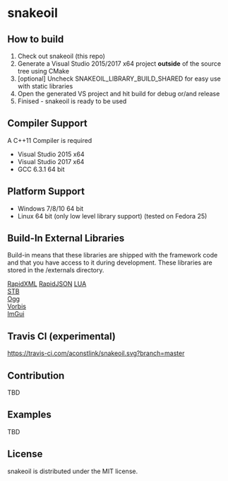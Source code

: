 # snakeoil


## How to build

1. Check out snakeoil (this repo)
2. Generate a Visual Studio 2015/2017 x64 project **outside** of the source tree using CMake  
3. [optional] Uncheck SNAKEOIL_LIBRARY_BUILD_SHARED for easy use with static libraries  
4. Open the generated VS project and hit build for debug or/and release  
5. Finised - snakeoil is ready to be used

## Compiler Support

A C++11 Compiler is required

- Visual Studio 2015 x64
- Visual Studio 2017 x64
- GCC 6.3.1 64 bit

## Platform Support

- Windows 7/8/10 64 bit
- Linux 64 bit (only low level library support) (tested on Fedora 25)  

## Build-In External Libraries

Build-in means that these libraries are shipped with the framework code and that you have access to it during development. These libraries are stored in the /externals directory.

[RapidXML](http://rapidxml.sourceforge.net/) 
[RapidJSON](https://github.com/Tencent/rapidjson) 
[LUA](https://www.lua.org/)  
[STB](https://github.com/nothings/stb)  
[Ogg](https://www.xiph.org/ogg/)  
[Vorbis](https://xiph.org/vorbis/)  
[ImGui](https://github.com/ocornut/imgui/)  

## Travis CI (experimental)
https://travis-ci.com/aconstlink/snakeoil.svg?branch=master

## Contribution

TBD

## Examples

TBD

## License

snakeoil is distributed under the MIT license.